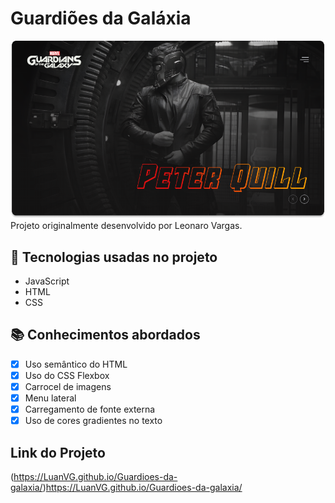 # Guardiões da Galáxia
![Guardiões da Galáxia](./assets/preview.png)
Projeto originalmente desenvolvido por Leonaro Vargas.

## 🚀 Tecnologias usadas no projeto
- JavaScript
- HTML
- CSS

## 📚 Conhecimentos abordados
- [x] Uso semântico do HTML
- [x] Uso do CSS Flexbox
- [x] Carrocel de imagens
- [x] Menu lateral
- [x] Carregamento de fonte externa
- [x] Uso de cores gradientes no texto

## Link do Projeto
(https://LuanVG.github.io/Guardioes-da-galaxia/)https://LuanVG.github.io/Guardioes-da-galaxia/
